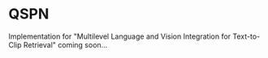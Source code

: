 # QSPN
Implementation for "Multilevel Language and Vision Integration for Text-to-Clip Retrieval" coming soon...
